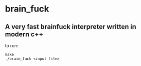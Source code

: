 # brain_fuck
## A very fast brainfuck interpreter written in modern c++

to run:
```
make
./brain_fuck <input file>
```



